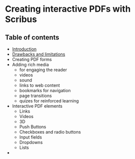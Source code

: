 # Creating interactive PDFs with Scribus

## Table of contents

- [Introduction](content/introduction.md)
- [Drawbacks and limitations](drawbacks-and-limitations.md)
- Creating PDF forms
- Adding rich media
  - for engaging the reader
  - videos
  - sound
  - links to web content
  - bookmarks for navigation
  - page transitions
  - quizes for reinforced learning
- Interactive PDF elements
  - Links
  - Videos
  - 3D
  - Push Buttons
  - Checkboxes and radio buttons
  - Input fields
  - Dropdowns
  - Lists
- 
